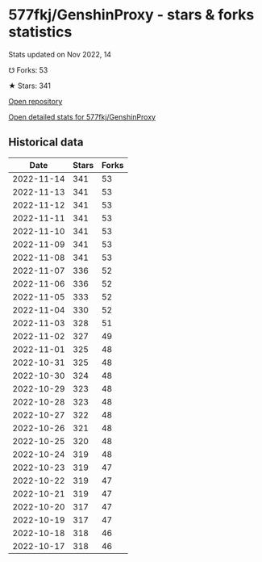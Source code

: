 # 577fkj/GenshinProxy - stars & forks statistics

Stats updated on Nov 2022, 14

☋ Forks: 53

★ Stars: 341

[Open repository](https://github.com/577fkj/GenshinProxy)

[Open detailed stats for 577fkj/GenshinProxy](https://reviewgithub.com/rep/577fkj/GenshinProxy)

## Historical data
| Date | Stars | Forks |
|------|-------|-------|
| 2022-11-14 | 341 | 53 | 
| 2022-11-13 | 341 | 53 | 
| 2022-11-12 | 341 | 53 | 
| 2022-11-11 | 341 | 53 | 
| 2022-11-10 | 341 | 53 | 
| 2022-11-09 | 341 | 53 | 
| 2022-11-08 | 341 | 53 | 
| 2022-11-07 | 336 | 52 | 
| 2022-11-06 | 336 | 52 | 
| 2022-11-05 | 333 | 52 | 
| 2022-11-04 | 330 | 52 | 
| 2022-11-03 | 328 | 51 | 
| 2022-11-02 | 327 | 49 | 
| 2022-11-01 | 325 | 48 | 
| 2022-10-31 | 325 | 48 | 
| 2022-10-30 | 324 | 48 | 
| 2022-10-29 | 323 | 48 | 
| 2022-10-28 | 323 | 48 | 
| 2022-10-27 | 322 | 48 | 
| 2022-10-26 | 321 | 48 | 
| 2022-10-25 | 320 | 48 | 
| 2022-10-24 | 319 | 48 | 
| 2022-10-23 | 319 | 47 | 
| 2022-10-22 | 319 | 47 | 
| 2022-10-21 | 319 | 47 | 
| 2022-10-20 | 317 | 47 | 
| 2022-10-19 | 317 | 47 | 
| 2022-10-18 | 318 | 46 | 
| 2022-10-17 | 318 | 46 | 


